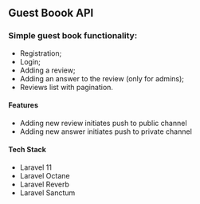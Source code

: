 ## Guest Boook API

### Simple guest book functionality:

 - Registration;
 - Login;
 - Adding a review;
 - Adding an answer to the review (only for admins);
 - Reviews list with pagination.

#### Features

 - Adding new review initiates push to public channel
 - Adding new answer initiates push to private channel

#### Tech Stack
 - Laravel 11
 - Laravel Octane
 - Laravel Reverb
 - Laravel Sanctum
